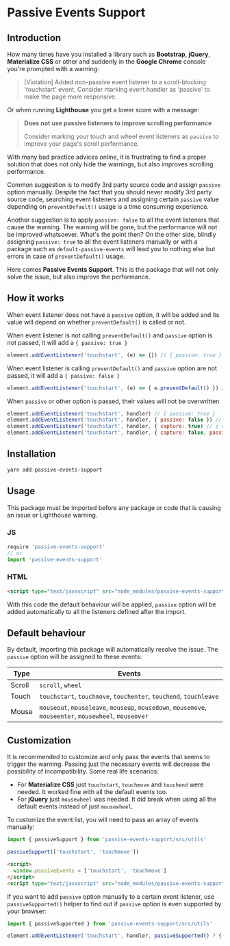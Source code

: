 # Passive Events Support

## Introduction

How many times have you installed a library such as **Bootstrap**, **jQuery**, **Materialize CSS** or other and suddenly in the **Google Chrome** console you're prompted with a warning:

> [Violation] Added non-passive event listener to a scroll-blocking 'touchstart' event. Consider marking event handler as 'passive' to make the page more responsive.

Or when running **Lighthouse** you get a lower score with a message:

> **Does not use passive listeners to improve scrolling performance**
>
> Consider marking your touch and wheel event listeners as `passive` to improve your page's scroll performance.

With many bad practice advices online, it is frustrating to find a proper solution that does not only hide the warnings, but also improves scrolling performance.

Common suggestion is to modify 3rd party source code and assign `passive` option manually. Despite the fact that you should never modify 3rd party source code, searching event listeners and assigning certain `passive` value depending on `preventDefault()` usage is a time consuming experience.

Another suggestion is to apply `passive: false` to all the event listeners that cause the warning. The warning will be gone, but the performance will not be improved whatsoever. What's the point then? On the other side, blindly assigning `passive: true` to all the event listeners manually or with a package such as `default-passive-events` will lead you to nothing else but errors in case of `preventDefault()` usage.

Here comes **Passive Events Support**. This is the package that will not only solve the issue, but also improve the performance.

## How it works

When event listener does not have a `passive` option, it will be added and its value will depend on whether `preventDefault()` is called or not.

When event listener is not calling `preventDefault()` and `passive` option is not passed, it will add a `{ passive: true }`

```js
element.addEventListener('touchstart', (e) => {}) // { passive: true }
```

When event listener is calling `preventDefault()` and `passive` option are not passed, it will add a `{ passive: false }`

```js
element.addEventListener('touchstart', (e) => { e.preventDefault() }) // { passive: false }
```

When `passive` or other option is passed, their values will not be overwritten
```js
element.addEventListener('touchstart', handler) // { passive: true }
element.addEventListener('touchstart', handler, { passive: false }) // { passive: false }
element.addEventListener('touchstart', handler, { capture: true) // { capture: true, passive: true }
element.addEventListener('touchstart', handler, { capture: false, passive: false }) // { capture: false, passive: false }
```

## Installation

```bash
yarn add passive-events-support
```

## Usage

This package must be imported before any package or code that is causing an issue or Lighthouse warning.

### JS

```js
require 'passive-events-support'
// or
import 'passive-events-support'
```

### HTML

```html
<script type="text/javascript" src="node_modules/passive-events-support/dist/main.js"></script>
```

With this code the default behaviour will be applied, `passive` option will be added automatically to all the listeners defined after the import.

## Default behaviour

By default, importing this package will automatically resolve the issue. The `passive` option will be assigned to these events:

| Type | Events |
| --- | --- |
| Scroll | `scroll`, `wheel` |
| Touch | `touchstart`, `touchmove`, `touchenter`, `touchend`, `touchleave` |
| Mouse | `mouseout`, `mouseleave`, `mouseup`, `mousedown`, `mousemove`, `mouseenter`, `mousewheel`, `mouseover` |

## Customization

It is recommended to customize and only pass the events that seems to trigger the warning.
Passing just the necessary events will decrease the possibility of incompatibility.
Some real life scenarios:

- For **Materialize CSS** just `touchstart`, `touchmove` and `touchend` were needed. It worked fine with all the default events too.
- For **jQuery** just `mousewheel` was needed. It did break when using all the default events instead of just `mousewheel`.

To customize the event list, you will need to pass an array of events manually:

```js
import { passiveSupport } from 'passive-events-support/src/utils'

passiveSupport(['touchstart', 'touchmove'])
```

```html
<script>
  window.passiveEvents = ['touchstart', 'touchmove']
</script>
<script type="text/javascript" src="node_modules/passive-events-support/dist/main.js"></script>
```

If you want to add `passive` option manually to a certain event listener, use `passiveSupported()` helper to find out if `passive` option is even supported by your browser:

```js
import { passiveSupported } from 'passive-events-support/src/utils'

element.addEventListener('touchstart', handler, passiveSupported() ? { passive: true } : false)
```